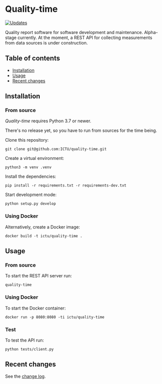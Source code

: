 # Quality-time

[![Updates](https://pyup.io/repos/github/ICTU/quality-time/shield.svg)](https://pyup.io/repos/github/ICTU/quality-time/)

Quality report software for software development and maintenance. Alpha-stage currently. At the moment, a REST API
for collecting measurements from data sources is under construction.

## Table of contents

- [Installation](#installation)
- [Usage](#usage)
- [Recent changes](#recent-changes)

## Installation

### From source

*Quality-time* requires Python 3.7 or newer.

There's no release yet, so you have to run from sources for the time being.

Clone this repository:

`git clone git@github.com:ICTU/quality-time.git`

Create a virtual environment:

`python3 -m venv .venv`

Install the dependencies:

`pip install -r requirements.txt -r requirements-dev.txt`

Start development mode:

`python setup.py develop`

### Using Docker

Alternatively, create a Docker image:

`docker build -t ictu/quality-time .`

## Usage

### From source

To start the REST API server run:

`quality-time`

### Using Docker

To start the Docker container:

`docker run -p 8080:8080 -ti ictu/quality-time`

### Test

To test the API run:

`python tests/client.py`

## Recent changes

See the [change log](https://github.com/ICTU/quality-time/blob/master/CHANGELOG.md).

